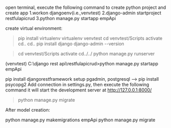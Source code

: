 

open terminal, execute the following command to create python project and create app
1.workon djangoenv(i.e.,venvtest)
2.django-admin startproject restfulapicrud
3.python manage.py startapp empApi

create virtual environment:

>pip install virtualenv
>virtualenv venvtest
>cd  venvtest/Scripts
>activate
> cd..
>cd..
pip install django
django-admin --version

>cd venvtest/Scripts
>activate
>cd../../
>python manage.py runserver


(venvtest) C:\django rest api\restfulapicrud>python manage.py startapp empApi

pip install djangorestframework
setup pgadmin, postgresql --> pip install psycopg2 
Add connection in settings.py, then execute the following command it will start the development server at http://127.0.0.1:8000/

>python manage.py migrate

After model creation:

python manage.py makemigrations empApi
python manage.py migrate

